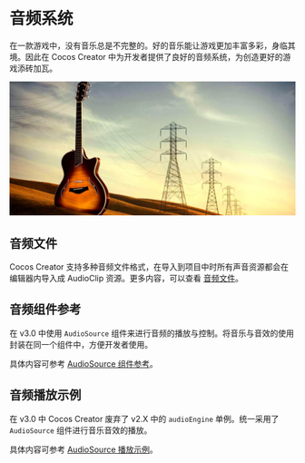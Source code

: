 # 音频系统

在一款游戏中，没有音乐总是不完整的。好的音乐能让游戏更加丰富多彩，身临其境。因此在 Cocos Creator 中为开发者提供了良好的音频系统，为创造更好的游戏添砖加瓦。

![audioBg](audio/audioBg.jpg)

## 音频文件

Cocos Creator 支持多种音频文件格式，在导入到项目中时所有声音资源都会在编辑器内导入成 AudioClip 资源。更多内容，可以查看 [音频文件](./audioFile.md)。

## 音频组件参考

在 v3.0 中使用 `AudioSource` 组件来进行音频的播放与控制。将音乐与音效的使用封装在同一个组件中，方便开发者使用。

具体内容可参考 [AudioSource 组件参考](./audiosource.md)。

## 音频播放示例

在 v3.0 中 Cocos Creator 废弃了 v2.X 中的 `audioEngine` 单例。统一采用了 `AudioSource` 组件进行音乐音效的播放。

具体内容可参考 [AudioSource 播放示例](./audioExample.md)。

